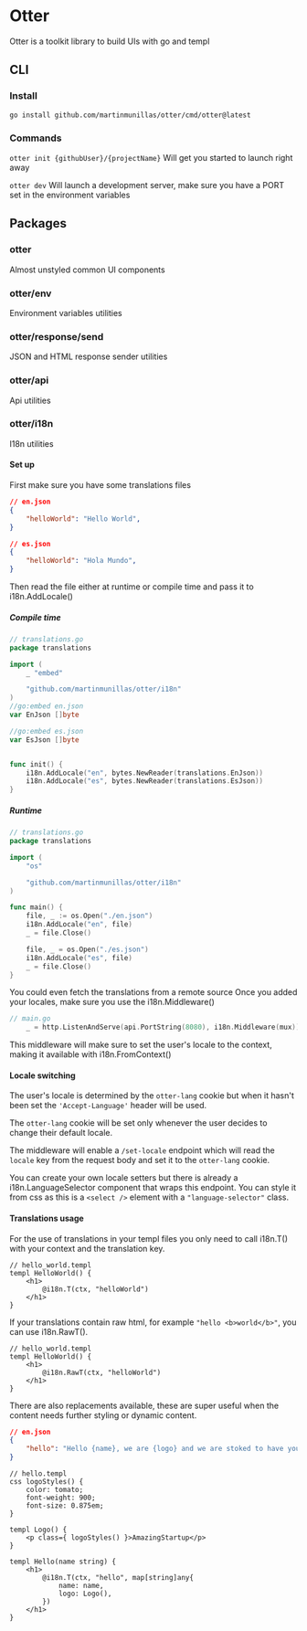 # Otter
Otter is a toolkit library to build UIs with go and templ

## CLI
### Install
`go install github.com/martinmunillas/otter/cmd/otter@latest`
### Commands
`otter init {githubUser}/{projectName}` Will get you started to launch right away

`otter dev` Will launch a development server, make sure you have a PORT set in the environment variables

## Packages

### otter
Almost unstyled common UI components
### otter/env
Environment variables utilities
### otter/response/send
JSON and HTML response sender utilities
### otter/api
Api utilities
### otter/i18n
I18n utilities
#### Set up
First make sure you have some translations files
```json
// en.json
{
    "helloWorld": "Hello World",
}
```
```json
// es.json
{
    "helloWorld": "Hola Mundo",
}
```
Then read the file either at runtime or compile time and pass it to i18n.AddLocale()
##### Compile time
```go
// translations.go
package translations

import (
	_ "embed"

	"github.com/martinmunillas/otter/i18n"
)
//go:embed en.json
var EnJson []byte

//go:embed es.json
var EsJson []byte


func init() {
	i18n.AddLocale("en", bytes.NewReader(translations.EnJson))
	i18n.AddLocale("es", bytes.NewReader(translations.EsJson))
}
```
##### Runtime

```go
// translations.go
package translations

import (
	"os"

	"github.com/martinmunillas/otter/i18n"
)

func main() {
	file, _ := os.Open("./en.json")
	i18n.AddLocale("en", file)
	_ = file.Close()

	file, _ = os.Open("./es.json")
	i18n.AddLocale("es", file)
	_ = file.Close()
}

```
You could even fetch the translations from a remote source
Once you added your locales, make sure you use the i18n.Middleware()
```go
// main.go
	_ = http.ListenAndServe(api.PortString(8080), i18n.Middleware(mux))
```
This middleware will make sure to set the user's locale to the context, making it available with i18n.FromContext()

#### Locale switching
The user's locale is determined by the `otter-lang` cookie but when it hasn't been set the `'Accept-Language'` header will be used.

The `otter-lang` cookie will be set only whenever the user decides to change their default locale.

The middleware will enable a `/set-locale` endpoint which will read the `locale` key from the request body and set it to the `otter-lang` cookie.

You can create your own locale setters but there is already a i18n.LanguageSelector component that wraps this endpoint. You can style it from css as this is a `<select />` element with a `"language-selector"` class.

#### Translations usage
For the use of translations in your templ files you only need to call i18n.T() with your context and the translation key.
```templ
// hello_world.templ
templ HelloWorld() {
    <h1>
        @i18n.T(ctx, "helloWorld")
    </h1>
}
```
If your translations contain raw html, for example `"hello <b>world</b>"`, you can use i18n.RawT().
```templ
// hello_world.templ
templ HelloWorld() {
    <h1>
        @i18n.RawT(ctx, "helloWorld")
    </h1>
}
```
There are also replacements available, these are super useful when the content needs further styling or dynamic content.
```json
// en.json
{
    "hello": "Hello {name}, we are {logo} and we are stoked to have you with us!"
}
```
```templ
// hello.templ
css logoStyles() {
    color: tomato;
    font-weight: 900;
    font-size: 0.875em;
}

templ Logo() {
    <p class={ logoStyles() }>AmazingStartup</p>
}

templ Hello(name string) {
    <h1>
        @i18n.T(ctx, "hello", map[string]any{
            name: name,
            logo: Logo(),
        })
    </h1>
}
```